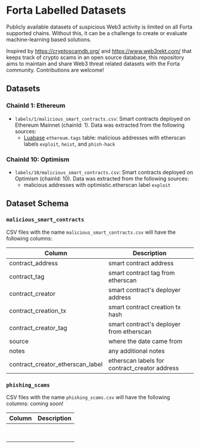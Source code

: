 # Forta Labelled Datasets

Publicly available datasets of suspicious Web3 activity is limited on all Forta supported chains. Without this, it can be a challenge to create or evaluate machine-learning based solutions.

Inspired by https://cryptoscamdb.org/ and https://www.web3rekt.com/ that keeps track of crypto scams in an open source database, this repository aims to maintain and share Web3 threat related datasets with the Forta community. Contributions are welcome!

## Datasets

### ChainId 1: Ethereum

* `labels/1/malicious_smart_contracts.csv`: Smart contracts deployed on Ethereum Mainnet (chainId: 1). Data was extracted from the following sources:
    * [Luabase](https://luabase.com) `ethereum.tags` table: malicious addresses with etherscan labels `exploit`, `heist`, and `phish-hack`


### ChainId 10: Optimism

* `labels/10/malicious_smart_contracts.csv`: Smart contracts deployed on Optimism (chainId: 10). Data was extracted from the following sources:
    * malicious addresses with optimistic.etherscan label `exploit`


## Dataset Schema

### `malicious_smart_contracts`

CSV files with the name `malicious_smart_contracts.csv` will have the following columns:

| Column | Description   |
|---|---|
| contract_address  | smart contract address  |
| contract_tag  | smart contract tag from etherscan  |
| contract_creator  | smart contract's deployer address  |
| contract_creation_tx  | smart contract creation tx hash  |
| contract_creator_tag  | smart contract's deployer from etherscan  |
| source  | where the date came from  |
| notes  | any additional notes  |
| contract_creator_etherscan_label  | etherscan labels for contract_creator address |

### `phishing_scams`

CSV files with the name `phishing_scams.csv` will have the following columns: coming soon!

| Column | Description   |
|---|---|
|   |   |
|   |   |
|   |   |
|   |   |
|   |   |
|   |   |
|   |   |
|   |   |